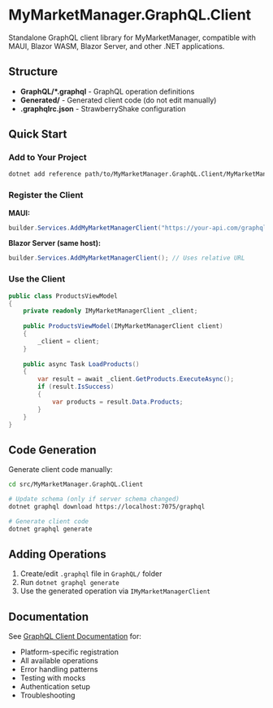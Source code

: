 # MyMarketManager.GraphQL.Client

Standalone GraphQL client library for MyMarketManager, compatible with MAUI, Blazor WASM, Blazor Server, and other .NET applications.

## Structure

- **GraphQL/*.graphql** - GraphQL operation definitions
- **Generated/** - Generated client code (do not edit manually)
- **.graphqlrc.json** - StrawberryShake configuration

## Quick Start

### Add to Your Project

```bash
dotnet add reference path/to/MyMarketManager.GraphQL.Client/MyMarketManager.GraphQL.Client.csproj
```

### Register the Client

**MAUI:**
```csharp
builder.Services.AddMyMarketManagerClient("https://your-api.com/graphql");
```

**Blazor Server (same host):**
```csharp
builder.Services.AddMyMarketManagerClient(); // Uses relative URL
```

### Use the Client

```csharp
public class ProductsViewModel
{
    private readonly IMyMarketManagerClient _client;
    
    public ProductsViewModel(IMyMarketManagerClient client)
    {
        _client = client;
    }
    
    public async Task LoadProducts()
    {
        var result = await _client.GetProducts.ExecuteAsync();
        if (result.IsSuccess)
        {
            var products = result.Data.Products;
        }
    }
}
```

## Code Generation

Generate client code manually:

```bash
cd src/MyMarketManager.GraphQL.Client

# Update schema (only if server schema changed)
dotnet graphql download https://localhost:7075/graphql

# Generate client code
dotnet graphql generate
```

## Adding Operations

1. Create/edit `.graphql` file in `GraphQL/` folder
2. Run `dotnet graphql generate`
3. Use the generated operation via `IMyMarketManagerClient`

## Documentation

See [GraphQL Client Documentation](../../docs/graphql-client.md) for:
- Platform-specific registration
- All available operations
- Error handling patterns
- Testing with mocks
- Authentication setup
- Troubleshooting

